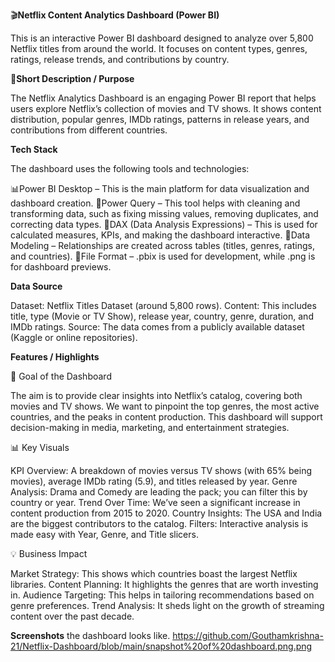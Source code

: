 
🎬**Netflix Content Analytics Dashboard (Power BI)**

This is an interactive Power BI dashboard designed to analyze over 5,800 Netflix titles from around the world. It focuses on content types, genres, ratings, release trends, and contributions by country.

📌**Short Description / Purpose**

The Netflix Analytics Dashboard is an engaging Power BI report that helps users explore Netflix’s collection of movies and TV shows. It shows content distribution, popular genres, IMDb ratings, patterns in release years, and contributions from different countries. 

**Tech Stack**

The dashboard uses the following tools and technologies:

📊Power BI Desktop – This is the main platform for data visualization and dashboard creation.
📂Power Query – This tool helps with cleaning and transforming data, such as fixing missing values, removing duplicates, and correcting data types.
🧠DAX (Data Analysis Expressions) – This is used for calculated measures, KPIs, and making the dashboard interactive.
📝Data Modeling – Relationships are created across tables (titles, genres, ratings, and countries).
📁File Format – .pbix is used for development, while .png is for dashboard previews.

**Data Source**

Dataset: Netflix Titles Dataset (around 5,800 rows).
Content: This includes title, type (Movie or TV Show), release year, country, genre, duration, and IMDb ratings.
Source: The data comes from a publicly available dataset (Kaggle or online repositories).

**Features / Highlights**

🎯 Goal of the Dashboard

The aim is to provide clear insights into Netflix’s catalog, covering both movies and TV shows.
We want to pinpoint the top genres, the most active countries, and the peaks in content production.
This dashboard will support decision-making in media, marketing, and entertainment strategies.

📊 Key Visuals

KPI Overview: A breakdown of movies versus TV shows (with 65% being movies), average IMDb rating (5.9), and titles released by year.
Genre Analysis: Drama and Comedy are leading the pack; you can filter this by country or year.
Trend Over Time: We’ve seen a significant increase in content production from 2015 to 2020.
Country Insights: The USA and India are the biggest contributors to the catalog.
Filters: Interactive analysis is made easy with Year, Genre, and Title slicers.

💡 Business Impact

Market Strategy: This shows which countries boast the largest Netflix libraries.
Content Planning: It highlights the genres that are worth investing in.
Audience Targeting: This helps in tailoring recommendations based on genre preferences.
Trend Analysis: It sheds light on the growth of streaming content over the past decade.

**Screenshots**
the dashboard looks like.
https://github.com/Gouthamkrishna-21/Netflix-Dashboard/blob/main/snapshot%20of%20dashboard.png.png
